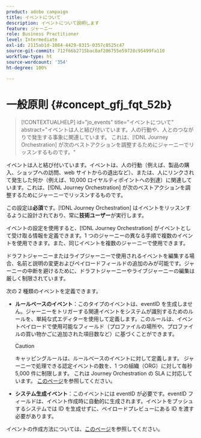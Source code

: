 ```yaml
---
product: adobe campaign
title: イベントについて
description: イベントについて説明します
feature: ジャーニー
role: Business Practitioner
level: Intermediate
exl-id: 2115ab1d-1084-4429-8315-0357c8525c47
source-git-commit: 712f66b2715bac0af206755e59728c95499fa110
workflow-type: ht
source-wordcount: '354'
ht-degree: 100%

---
```


# 一般原則 {#concept_gfj_fqt_52b}

>[!CONTEXTUALHELP]
>id="jo_events"
>title="イベントについて"
>abstract="イベントは人と結び付いています。人の行動や、人とのつながりで発生する事象に関連しています。 これは、[!DNL Journey Orchestration] が次のベストアクションを調整するためにジャーニーでリッスンするものです。"

イベントは人と結び付いています。イベントは、人の行動（例えば、製品の購入、ショップへの訪問、web サイトからの退出など）、または、人にリンクされて発生した何か（例えば、10,000 ロイヤルティポイントへの到達）に関連しています。これは、[!DNL Journey Orchestration] が次のベストアクションを調整するためにジャーニーでリッスンするものです。

この設定は&#x200B;**必須**&#x200B;です。[!DNL Journey Orchestration] はイベントをリッスンするように設計されており、常に&#x200B;**技術ユーザー**&#x200B;が実行します。

イベントの設定を使用すると、[!DNL Journey Orchestration] がイベントとして受け取る情報を定義できます。1 つのジャーニーの異なる手順で複数のイベントを使用できます。また、同じイベントを複数のジャーニーで使用できます。

ドラフトジャーニーまたはライブジャーニーで使用されるイベントを編集する場合、名前と説明の変更およびペイロードフィールドの追加のみが可能です。ジャーニーの中断を避けるために、ドラフトジャーニーやライブジャーニーの編集は厳しく制限されています。

次の 2 種類のイベントを定義できます。

* **ルールベースのイベント**：このタイプのイベントは、eventID を生成しません。ジャーニーをトリガーする関連イベントをシステムが識別するためのルールを、単純な式エディターを使用して定義します。このルールは、イベントペイロードで使用可能なフィールド（プロファイルの場所や、プロファイルの買い物かごに追加された項目数など）に基づくことができます。

   >[!CAUTION]
   >
   >キャッピングルールは、ルールベースのイベントに対して定義します。 ジャーニーで処理できる認定イベントの数を、1 つの組織（ORG）に対して毎秒 5,000 件に制限します。 これは Journey Orchestration の SLA に対応しています。 [このページ](https://helpx.adobe.com/jp/legal/product-descriptions/journey-orchestration.html)を参照してください。

* **システム生成イベント**：このイベントには eventID が必要です。eventID フィールドは、イベント作成時に自動的に生成されます。イベントをプッシュするシステムでは ID を生成せずに、ペイロードプレビューにある ID を渡す必要があります。

イベントの作成方法については、[このページ](../event/about-creating.md)を参照してください。
